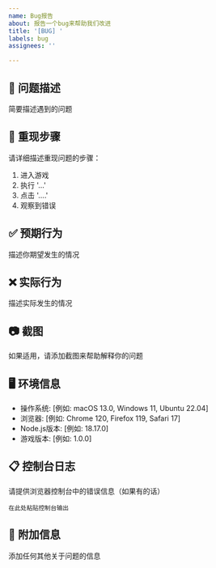 ```yaml
---
name: Bug报告
about: 报告一个bug来帮助我们改进
title: '[BUG] '
labels: bug
assignees: ''

---
```


## 🐛 问题描述
简要描述遇到的问题

## 🔄 重现步骤
请详细描述重现问题的步骤：
1. 进入游戏
2. 执行 '...'
3. 点击 '....'
4. 观察到错误

## ✅ 预期行为
描述你期望发生的情况

## ❌ 实际行为
描述实际发生的情况

## 📷 截图
如果适用，请添加截图来帮助解释你的问题

## 🖥️ 环境信息
- 操作系统: [例如: macOS 13.0, Windows 11, Ubuntu 22.04]
- 浏览器: [例如: Chrome 120, Firefox 119, Safari 17]
- Node.js版本: [例如: 18.17.0]
- 游戏版本: [例如: 1.0.0]

## 📋 控制台日志
请提供浏览器控制台中的错误信息（如果有的话）
```
在此处粘贴控制台输出
```

## 📝 附加信息
添加任何其他关于问题的信息